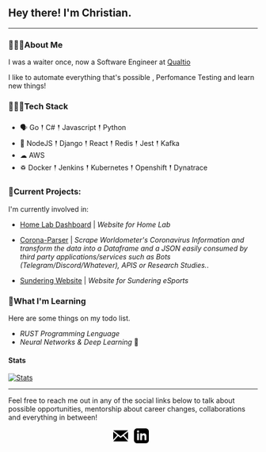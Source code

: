## Hey there! I'm Christian.
---

### 🙋🏽‍♂️About Me

<p>I was a waiter once, now a Software Engineer at <a href="https://www.qualt.io">Qualtio</a></p>
<p>I like to automate everything that's possible , Perfomance Testing and learn new things!</p>

### 👨🏽‍💻Tech Stack

- 🗣 Go 𒑰 C# 𒑰 Javascript 𒑰 Python
- 🎒 NodeJS 𒑰 Django 𒑰 React 𒑰 Redis 𒑰 Jest 𒑰 Kafka 
- ☁ AWS 
- ♽ Docker 𒑰 Jenkins 𒑰 Kubernetes 𒑰 Openshift 𒑰 Dynatrace

### 🚧Current Projects:

<p>
I'm currently involved in:

- <a href="https://dashboard.chris-homelab.com">Home Lab Dashboard</a> | _Website for Home Lab_

- <a href="https://github.com/chrislopez24/corona-parser">Corona-Parser</a> | _Scrape Worldometer's Coronavirus Information and transform the data into a Dataframe and a JSON easily consumed by third party applications/services such as Bots (Telegram/Discord/Whatever), APIS or Research Studies._.
- <a href="https://sundering-eu.netlify.app/">Sundering Website</a> | _Website for Sundering eSports_
</p>

### 🌱What I'm Learning

Here are some things on my todo list.

- _RUST Programming Lenguage_
- _Neural Networks & Deep Learning_ 🤖

 #### Stats
[![Stats](https://github-readme-stats.vercel.app/api?username=chrislopez24)](https://github.com/chrislopez24)

---

Feel free to reach me out in any of the social links below to talk about possible opportunities, mentorship about career changes, collaborations and everything in between!

<p align='center'>
<a href="mailto:pagarizabal2@gmail.com@gmail.com"><img height="30" src="https://raw.githubusercontent.com/chrislopez24/chrislopez24/master/assets/icon_email.png"></a>&nbsp;&nbsp;
<a href="https://www.linkedin.com/in/christianlopezp/"><img height="30" src="https://raw.githubusercontent.com/chrislopez24/chrislopez24/master/assets/icon_linkedin.png"></a>&nbsp;&nbsp;
</p>
